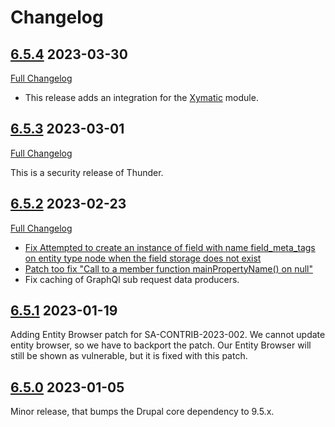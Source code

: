# Changelog

## [6.5.4](https://github.com/thunder/thunder-distribution/tree/6.5.4) 2023-03-30

[Full Changelog](https://github.com/thunder/thunder-distribution/compare/6.5.3...6.5.4)

* This release adds an integration for the [Xymatic](https://www.drupal.org/project/xymatic/) module.

## [6.5.3](https://github.com/thunder/thunder-distribution/tree/6.5.3) 2023-03-01

[Full Changelog](https://github.com/thunder/thunder-distribution/compare/6.5.2...6.5.3)

This is a security release of Thunder.

## [6.5.2](https://github.com/thunder/thunder-distribution/tree/6.5.2) 2023-02-23

[Full Changelog](https://github.com/thunder/thunder-distribution/compare/6.5.1...6.5.2)

* [Fix Attempted to create an instance of field with name field_meta_tags on entity type node when the field storage does not exist](https://www.drupal.org/node/3340586)
* [Patch too fix "Call to a member function mainPropertyName() on null"](https://www.drupal.org/issues/3179172)
* Fix caching of GraphQl sub request data producers.

## [6.5.1](https://github.com/thunder/thunder-distribution/tree/6.5.1) 2023-01-19

Adding Entity Browser patch for SA-CONTRIB-2023-002. We cannot update entity browser, so we have to backport the patch.
Our Entity Browser will still be shown as vulnerable, but it is fixed with this patch.

## [6.5.0](https://github.com/thunder/thunder-distribution/tree/6.5.0) 2023-01-05

Minor release, that bumps the Drupal core dependency to 9.5.x.
